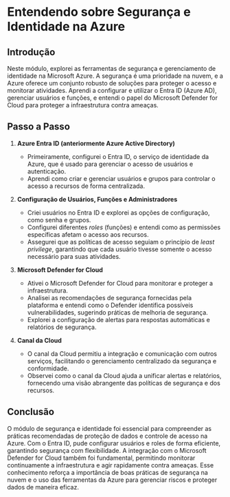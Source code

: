 # Entendendo sobre Segurança e Identidade na Azure

## Introdução

Neste módulo, explorei as ferramentas de segurança e gerenciamento de identidade na Microsoft Azure. A segurança é uma prioridade na nuvem, e a Azure oferece um conjunto robusto de soluções para proteger o acesso e monitorar atividades. Aprendi a configurar e utilizar o Entra ID (Azure AD), gerenciar usuários e funções, e entendi o papel do Microsoft Defender for Cloud para proteger a infraestrutura contra ameaças.

## Passo a Passo

1. **Azure Entra ID (anteriormente Azure Active Directory)**
   - Primeiramente, configurei o Entra ID, o serviço de identidade da Azure, que é usado para gerenciar o acesso de usuários e autenticação.
   - Aprendi como criar e gerenciar usuários e grupos para controlar o acesso a recursos de forma centralizada.

2. **Configuração de Usuários, Funções e Administradores**
   - Criei usuários no Entra ID e explorei as opções de configuração, como senha e grupos.
   - Configurei diferentes *roles* (funções) e entendi como as permissões específicas afetam o acesso aos recursos.
   - Assegurei que as políticas de acesso seguiam o princípio de *least privilege*, garantindo que cada usuário tivesse somente o acesso necessário para suas atividades.

3. **Microsoft Defender for Cloud**
   - Ativei o Microsoft Defender for Cloud para monitorar e proteger a infraestrutura.
   - Analisei as recomendações de segurança fornecidas pela plataforma e entendi como o Defender identifica possíveis vulnerabilidades, sugerindo práticas de melhoria de segurança.
   - Explorei a configuração de alertas para respostas automáticas e relatórios de segurança.

4. **Canal da Cloud**
   - O canal da Cloud permitiu a integração e comunicação com outros serviços, facilitando o gerenciamento centralizado da segurança e conformidade.
   - Observei como o canal da Cloud ajuda a unificar alertas e relatórios, fornecendo uma visão abrangente das políticas de segurança e dos recursos.

## Conclusão

O módulo de segurança e identidade foi essencial para compreender as práticas recomendadas de proteção de dados e controle de acesso na Azure. Com o Entra ID, pude configurar usuários e roles de forma eficiente, garantindo segurança com flexibilidade. A integração com o Microsoft Defender for Cloud também foi fundamental, permitindo monitorar continuamente a infraestrutura e agir rapidamente contra ameaças. Esse conhecimento reforça a importância de boas práticas de segurança na nuvem e o uso das ferramentas da Azure para gerenciar riscos e proteger dados de maneira eficaz.
